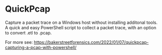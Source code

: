 # QuickPcap

Capture a packet trace on a Windows host without installing additonal tools. 
A quick and easy PowerShell script to collect a packet trace, with an option to convert .etl to .pcap.

For more see: https://bakerstreetforensics.com/2022/01/07/quickpcap-capturing-a-pcap-with-powershell/
